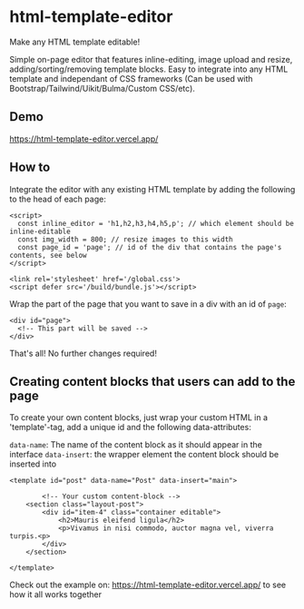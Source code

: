# html-template-editor
Make any HTML template editable!

Simple on-page editor that features inline-editing, image upload and resize, adding/sorting/removing template blocks. Easy to integrate into any HTML template and independant of CSS frameworks (Can be used with Bootstrap/Tailwind/Uikit/Bulma/Custom CSS/etc).

## Demo
https://html-template-editor.vercel.app/

## How to

Integrate the editor with any existing HTML template by adding the following to the head of each page:

```
<script>
  const inline_editor = 'h1,h2,h3,h4,h5,p'; // which element should be inline-editable
  const img_width = 800; // resize images to this width
  const page_id = 'page'; // id of the div that contains the page's contents, see below
</script>

<link rel='stylesheet' href='/global.css'>
<script defer src='/build/bundle.js'></script>
```

Wrap the part of the page that you want to save in a div with an id of `page`:

```
<div id="page">
  <!-- This part will be saved -->
</div>
```

That's all! No further changes required!

## Creating content blocks that users can add to the page

To create your own content blocks, just wrap your custom HTML in a 'template'-tag, add a unique id and the following data-attributes:

`data-name`: The name of the content block as it should appear in the interface
`data-insert`: the wrapper element the content block should be inserted into

```
<template id="post" data-name="Post" data-insert="main">

    	<!-- Your custom content-block -->
	<section class="layout-post">
		<div id="item-4" class="container editable">
			<h2>Mauris eleifend ligula</h2>
			<p>Vivamus in nisi commodo, auctor magna vel, viverra turpis.<p>
		</div>
	</section>
    
</template>
```

Check out the example on: https://html-template-editor.vercel.app/ to see how it all works together
